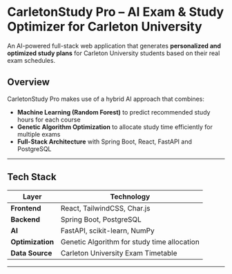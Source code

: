 # CarletonStudy Pro – AI Exam & Study Optimizer for Carleton University

An AI-powered full-stack web application that generates **personalized and optimized study plans** for Carleton University students based on their real exam schedules.

## Overview
CarletonStudy Pro makes use of a hybrid AI approach that combines:
- **Machine Learning (Random Forest)** to predict recommended study hours for each course
- **Genetic Algorithm Optimization** to allocate study time efficiently for multiple exams
- **Full-Stack Architecture** with Spring Boot, React, FastAPI and PostgreSQL

---

## Tech Stack
| Layer | Technology |
|--------|-------------|
| **Frontend** | React, TailwindCSS, Char.js|
| **Backend** | Spring Boot, PostgreSQL |
| **AI** | FastAPI, scikit-learn, NumPy |
| **Optimization** | Genetic Algorithm for study time allocation |
| **Data Source** | Carleton University Exam Timetable |

---